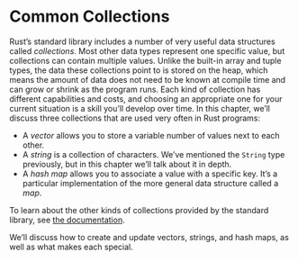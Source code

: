 # Common Collections

Rust’s standard library includes a number of very useful data structures called
_collections_. Most other data types represent one specific value, but
collections can contain multiple values. Unlike the built-in array and tuple
types, the data these collections point to is stored on the heap, which means
the amount of data does not need to be known at compile time and can grow or
shrink as the program runs. Each kind of collection has different capabilities
and costs, and choosing an appropriate one for your current situation is a
skill you’ll develop over time. In this chapter, we’ll discuss three
collections that are used very often in Rust programs:

- A _vector_ allows you to store a variable number of values next to each other.
- A _string_ is a collection of characters. We’ve mentioned the `String` type
  previously, but in this chapter we’ll talk about it in depth.
- A _hash map_ allows you to associate a value with a specific key. It’s a
  particular implementation of the more general data structure called a _map_.

To learn about the other kinds of collections provided by the standard library,
see [the documentation][collections].

We’ll discuss how to create and update vectors, strings, and hash maps, as well
as what makes each special.

[collections]: ../std/collections/index.html
